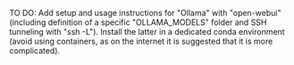 TO DO: Add setup and usage instructions for "Ollama" with "open-webui" (including definition of a specific "OLLAMA_MODELS" folder and SSH tunneling with "ssh -L"). Install the latter in a dedicated conda environment (avoid using containers, as on the internet it is suggested that it is more complicated).
